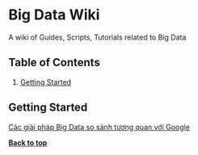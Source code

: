 Big Data Wiki
=============

A wiki of Guides, Scripts, Tutorials related to Big Data



Table of Contents
-----------------

  1. [Getting Started](#Getting-Started)


           
           
## Getting Started
[Các giải pháp Big Data so sánh tương quan với Google](https://code4newbie.blogspot.com/2016/07/cac-giai-phap-bigdata-so-sanh-tuong.html)



**[Back to top](#table-of-contents)**

